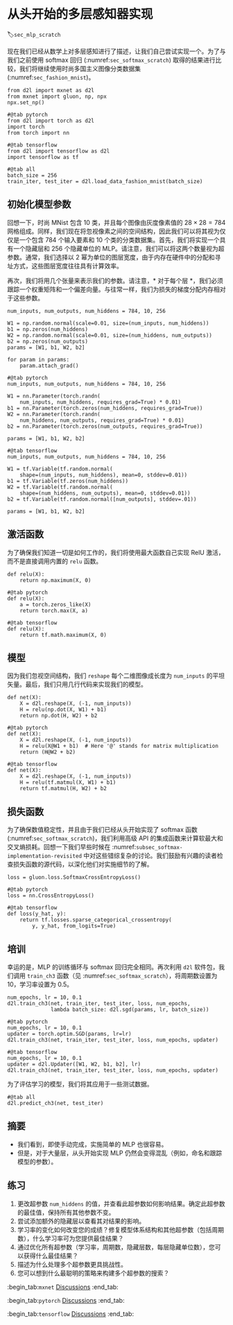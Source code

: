 # 从头开始的多层感知器实现
:label:`sec_mlp_scratch`

现在我们已经从数学上对多层感知进行了描述，让我们自己尝试实现一个。为了与我们之前使用 softmax 回归 (:numref:`sec_softmax_scratch`) 取得的结果进行比较，我们将继续使用时尚多国主义图像分类数据集 (:numref:`sec_fashion_mnist`)。

```{.python .input}
from d2l import mxnet as d2l
from mxnet import gluon, np, npx
npx.set_np()
```

```{.python .input}
#@tab pytorch
from d2l import torch as d2l
import torch
from torch import nn
```

```{.python .input}
#@tab tensorflow
from d2l import tensorflow as d2l
import tensorflow as tf
```

```{.python .input}
#@tab all
batch_size = 256
train_iter, test_iter = d2l.load_data_fashion_mnist(batch_size)
```

## 初始化模型参数

回想一下，时尚 MNist 包含 10 类，并且每个图像由灰度像素值的 $28 \times 28 = 784$ 网格组成。同样，我们现在将忽视像素之间的空间结构，因此我们可以将其视为仅仅是一个包含 784 个输入要素和 10 个类的分类数据集。首先，我们将实现一个具有一个隐藏层和 256 个隐藏单位的 MLP。请注意，我们可以将这两个数量视为超参数。通常，我们选择以 2 幂为单位的图层宽度，由于内存在硬件中的分配和寻址方式，这些图层宽度往往具有计算效率。

再次，我们将用几个张量来表示我们的参数。请注意，* 对于每个层 *，我们必须跟踪一个权重矩阵和一个偏差向量。与往常一样，我们为损失的梯度分配内存相对于这些参数。

```{.python .input}
num_inputs, num_outputs, num_hiddens = 784, 10, 256

W1 = np.random.normal(scale=0.01, size=(num_inputs, num_hiddens))
b1 = np.zeros(num_hiddens)
W2 = np.random.normal(scale=0.01, size=(num_hiddens, num_outputs))
b2 = np.zeros(num_outputs)
params = [W1, b1, W2, b2]

for param in params:
    param.attach_grad()
```

```{.python .input}
#@tab pytorch
num_inputs, num_outputs, num_hiddens = 784, 10, 256

W1 = nn.Parameter(torch.randn(
    num_inputs, num_hiddens, requires_grad=True) * 0.01)
b1 = nn.Parameter(torch.zeros(num_hiddens, requires_grad=True))
W2 = nn.Parameter(torch.randn(
    num_hiddens, num_outputs, requires_grad=True) * 0.01)
b2 = nn.Parameter(torch.zeros(num_outputs, requires_grad=True))

params = [W1, b1, W2, b2]
```

```{.python .input}
#@tab tensorflow
num_inputs, num_outputs, num_hiddens = 784, 10, 256

W1 = tf.Variable(tf.random.normal(
    shape=(num_inputs, num_hiddens), mean=0, stddev=0.01))
b1 = tf.Variable(tf.zeros(num_hiddens))
W2 = tf.Variable(tf.random.normal(
    shape=(num_hiddens, num_outputs), mean=0, stddev=0.01))
b2 = tf.Variable(tf.random.normal([num_outputs], stddev=.01))

params = [W1, b1, W2, b2]
```

## 激活函数

为了确保我们知道一切是如何工作的，我们将使用最大函数自己实现 RelU 激活，而不是直接调用内置的 `relu` 函数。

```{.python .input}
def relu(X):
    return np.maximum(X, 0)
```

```{.python .input}
#@tab pytorch
def relu(X):
    a = torch.zeros_like(X)
    return torch.max(X, a)
```

```{.python .input}
#@tab tensorflow
def relu(X):
    return tf.math.maximum(X, 0)
```

## 模型

因为我们忽视空间结构，我们 `reshape` 每个二维图像成长度为 `num_inputs` 的平坦矢量。最后，我们只用几行代码来实现我们的模型。

```{.python .input}
def net(X):
    X = d2l.reshape(X, (-1, num_inputs))
    H = relu(np.dot(X, W1) + b1)
    return np.dot(H, W2) + b2
```

```{.python .input}
#@tab pytorch
def net(X):
    X = d2l.reshape(X, (-1, num_inputs))
    H = relu(X@W1 + b1)  # Here '@' stands for matrix multiplication
    return (H@W2 + b2)
```

```{.python .input}
#@tab tensorflow
def net(X):
    X = d2l.reshape(X, (-1, num_inputs))
    H = relu(tf.matmul(X, W1) + b1)
    return tf.matmul(H, W2) + b2
```

## 损失函数

为了确保数值稳定性，并且由于我们已经从头开始实现了 softmax 函数 (:numref:`sec_softmax_scratch`)，我们利用高级 API 的集成函数来计算软最大和交叉熵损耗。回想一下我们早些时候在 :numref:`subsec_softmax-implementation-revisited` 中对这些错综复杂的讨论。我们鼓励有兴趣的读者检查损失函数的源代码，以深化他们对实施细节的了解。

```{.python .input}
loss = gluon.loss.SoftmaxCrossEntropyLoss()
```

```{.python .input}
#@tab pytorch
loss = nn.CrossEntropyLoss()
```

```{.python .input}
#@tab tensorflow
def loss(y_hat, y):
    return tf.losses.sparse_categorical_crossentropy(
        y, y_hat, from_logits=True)
```

## 培训

幸运的是，MLP 的训练循环与 softmax 回归完全相同。再次利用 `d2l` 软件包，我们调用 `train_ch3` 函数（见 :numref:`sec_softmax_scratch`），将周期数设置为 10，学习率设置为 0.5。

```{.python .input}
num_epochs, lr = 10, 0.1
d2l.train_ch3(net, train_iter, test_iter, loss, num_epochs,
              lambda batch_size: d2l.sgd(params, lr, batch_size))
```

```{.python .input}
#@tab pytorch
num_epochs, lr = 10, 0.1
updater = torch.optim.SGD(params, lr=lr)
d2l.train_ch3(net, train_iter, test_iter, loss, num_epochs, updater)
```

```{.python .input}
#@tab tensorflow
num_epochs, lr = 10, 0.1
updater = d2l.Updater([W1, W2, b1, b2], lr)
d2l.train_ch3(net, train_iter, test_iter, loss, num_epochs, updater)
```

为了评估学习的模型，我们将其应用于一些测试数据。

```{.python .input}
#@tab all
d2l.predict_ch3(net, test_iter)
```

## 摘要

* 我们看到，即使手动完成，实施简单的 MLP 也很容易。
* 但是，对于大量层，从头开始实现 MLP 仍然会变得混乱（例如，命名和跟踪模型的参数）。

## 练习

1. 更改超参数 `num_hiddens` 的值，并查看此超参数如何影响结果。确定此超参数的最佳值，保持所有其他参数不变。
1. 尝试添加额外的隐藏层以查看其对结果的影响。
1. 学习率的变化如何改变您的成绩？修复模型体系结构和其他超参数（包括周期数），什么学习率可为您提供最佳结果？
1. 通过优化所有超参数（学习率，周期数，隐藏层数，每层隐藏单位数），您可以获得什么最佳结果？
1. 描述为什么处理多个超参数更具挑战性。
1. 您可以想到什么最聪明的策略来构建多个超参数的搜索？

:begin_tab:`mxnet`
[Discussions](https://discuss.d2l.ai/t/92)
:end_tab:

:begin_tab:`pytorch`
[Discussions](https://discuss.d2l.ai/t/93)
:end_tab:

:begin_tab:`tensorflow`
[Discussions](https://discuss.d2l.ai/t/227)
:end_tab:
